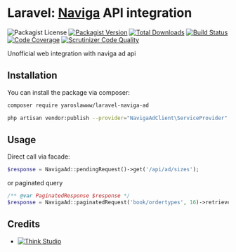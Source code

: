 # Laravel: [Naviga](https://www.navigaglobal.com/) API integration

![Packagist License](https://img.shields.io/packagist/l/yaroslawww/laravel-naviga-ad?color=%234dc71f)
[![Packagist Version](https://img.shields.io/packagist/v/yaroslawww/laravel-naviga-ad)](https://packagist.org/packages/yaroslawww/laravel-naviga-ad)
[![Total Downloads](https://img.shields.io/packagist/dt/yaroslawww/laravel-naviga-ad)](https://packagist.org/packages/yaroslawww/laravel-naviga-ad)
[![Build Status](https://scrutinizer-ci.com/g/yaroslawww/laravel-naviga-ad/badges/build.png?b=master)](https://scrutinizer-ci.com/g/yaroslawww/laravel-naviga-ad/build-status/master)
[![Code Coverage](https://scrutinizer-ci.com/g/yaroslawww/laravel-naviga-ad/badges/coverage.png?b=master)](https://scrutinizer-ci.com/g/yaroslawww/laravel-naviga-ad/?branch=master)
[![Scrutinizer Code Quality](https://scrutinizer-ci.com/g/yaroslawww/laravel-naviga-ad/badges/quality-score.png?b=master)](https://scrutinizer-ci.com/g/yaroslawww/laravel-naviga-ad/?branch=master)

Unofficial web integration with naviga ad api

## Installation

You can install the package via composer:

```bash
composer require yaroslawww/laravel-naviga-ad

php artisan vendor:publish --provider="NavigaAdClient\ServiceProvider" --tag="config"
```

## Usage

Direct call via facade:

```php
$response = NavigaAd::pendingRequest()->get('/api/ad/sizes');
```

or paginated query

```php
/** @var PaginatedResponse $response */
$response = NavigaAd::paginatedRequest('book/ordertypes', 16)->retrieve();
```

## Credits

- [![Think Studio](https://yaroslawww.github.io/images/sponsors/packages/logo-think-studio.png)](https://think.studio/)
